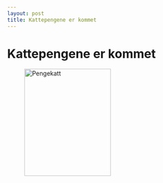 ```yaml
---
layout: post
title: Kattepengene er kommet
---
```

<h1>Kattepengene er kommet</h1>
<figure>
	<img src="{{ site.github.url }}/assets/images/pengekatt.gif" height="250px" width="201px" alt="Pengekatt">
</figure>

